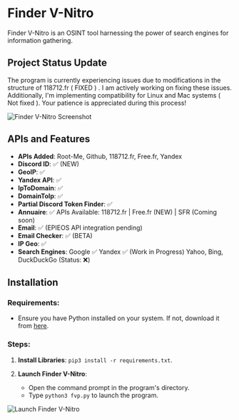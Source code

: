 # Finder V-Nitro

Finder V-Nitro is an OSINT tool harnessing the power of search engines for information gathering.

## **Project Status Update**

The program is currently experiencing issues due to modifications in the structure of 118712.fr ( FIXED ) . I am actively working on fixing these issues. Additionally, I'm implementing compatibility for Linux and Mac systems ( Not fixed ). Your patience is appreciated during this process!

![Finder V-Nitro Screenshot](https://cdn.discordapp.com/attachments/971102399441821706/1062814017682423900/image.png)

## **APIs and Features**

- **APIs Added**: Root-Me, Github, 118712.fr, Free.fr, Yandex
- **Discord ID**: ✅ (NEW)
- **GeoIP**: ✅
- **Yandex API**: ✅
- **IpToDomain**: ✅
- **DomainToIp**: ✅
- **Partial Discord Token Finder**: ✅
- **Annuaire**: ✅ APIs Available: 118712.fr | Free.fr (NEW) | SFR (Coming soon)
- **Email**: ✅ (EPIEOS API integration pending)
- **Email Checker**: ✅ (BETA)
- **IP Geo**: ✅
- **Search Engines**:
  Google ✅
  Yandex ✅ (Work in Progress)
  Yahoo, Bing, DuckDuckGo (Status: ❌)

## **Installation**

### Requirements:
- Ensure you have Python installed on your system. If not, download it from [here](https://www.python.org/downloads/).

### Steps:
1. **Install Libraries**:
`pip3 install -r requirements.txt`.

2. **Launch Finder V-Nitro**:
   - Open the command prompt in the program's directory.
   - Type `python3 fvp.py` to launch the program.

![Launch Finder V-Nitro](https://cdn.discordapp.com/attachments/971040198945280000/973723397819338872/unknown.png)
